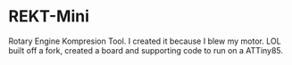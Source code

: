# REKT-Mini
Rotary Engine Kompresion Tool. I created it because I blew my motor. LOL built off a fork, created a board and supporting code to run on a ATTiny85.
